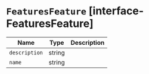 # `FeaturesFeature` [interface-FeaturesFeature]

| Name | Type | Description |
| - | - | - |
| `description` | string | &nbsp; |
| `name` | string | &nbsp; |
